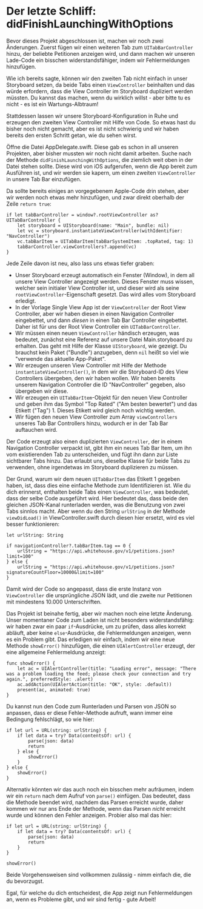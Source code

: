 # Der letzte Schliff: didFinishLaunchingWithOptions

Bevor dieses Projekt abgeschlossen ist, machen wir noch zwei Änderungen. Zuerst fügen wir einen weiteren Tab zum `UITabBarController` hinzu, der beliebte Petitionen anzeigen wird, und dann machen wir unseren Lade-Code ein bisschen widerstandsfähiger, indem wir Fehlermeldungen hinzufügen.

Wie ich bereits sagte, können wir den zweiten Tab nicht einfach in unser Storyboard setzen, da beide Tabs einen `ViewController` beinhalten und das würde erfordern, dass die View Controller im Storyboard dupliziert werden müssten. Du kannst das machen, wenn du wirklich willst - aber bitte tu es nicht - es ist ein Wartungs-Albtraum!

Stattdessen lassen wir unsere Storyboard-Konfiguration in Ruhe und erzeugen den zweiten View Controller mit Hilfe von Code. So etwas hast du bisher noch nicht gemacht, aber es ist nicht schwierig und wir haben bereits den ersten Schritt getan, wie du sehen wirst.

Öffne die Datei AppDelegate.swift. Diese gab es schon in all unseren Projekten, aber bisher mussten wir noch nicht damit arbeiten. Suche nach der Methode `didFinishLaunchingWithOptions`, die ziemlich weit oben in der Datei stehen sollte. Diese wird von iOS aufgerufen, wenn die App bereit zum Ausführen ist, und wir werden sie kapern, um einen zweiten `ViewController` in unsere Tab Bar einzufügen. 

Da sollte bereits einiges an vorgegebenem Apple-Code drin stehen, aber wir werden noch etwas mehr hinzufügen, und zwar direkt oberhalb der Zeile `return true`:

    if let tabBarController = window?.rootViewController as? UITabBarController {
        let storyboard = UIStoryboard(name: "Main", bundle: nil)
        let vc = storyboard.instantiateViewController(withIdentifier: "NavController")
        vc.tabBarItem = UITabBarItem(tabBarSystemItem: .topRated, tag: 1)
        tabBarController.viewControllers?.append(vc)
    }

Jede Zeile davon ist neu, also lass uns etwas tiefer graben:

- Unser Storyboard erzeugt automatisch ein Fenster (Window), in dem all unsere View Controller angezeigt werden. Dieses Fenster muss wissen, welcher sein initialer View Controller ist, und dieser wird als seine `rootViewController`-Eigenschaft gesetzt. Das wird alles vom Storyboard erledigt.
- In der Vorlage Single View App ist der `ViewController` der Root View Controller, aber wir haben diesen in einen Navigation Controller eingebettet, und dann *diesen* in einen Tab Bar Controller eingebettet. Daher ist für uns der Root View Controller ein `UITabBarController`.
- Wir müssen einen neuen `ViewController` händisch erzeugen, was bedeutet, zunächst eine Referenz auf unsere Datei Main.storyboard zu erhalten. Das geht mit Hilfe der Klasse `UIStoryboard`, wie gezeigt. Du brauchst kein Paket ("Bundle") anzugeben, denn `nil` heißt so viel wie "verwende das aktuelle App-Paket".
- Wir erzeugen unseren View Controller mit Hilfe der Methode `instantiateViewController()`, in dem wir die Storyboard-ID des View Controllers übergeben, den wir haben wollen. Wir haben bereits unserem Navigation Controller die ID "NavController" gegeben, also übergeben wir diese.
- Wir erzeugen ein `UITabBarItem`-Objekt für den neuen View Controller und geben ihm das Symbol "Top Rated" ("Am besten bewertet") und das Etikett ("Tag") 1. Dieses Etikett wird gleich noch wichtig werden.
- Wir fügen den neuen View Controller zum Array `viewControllers` unseres Tab Bar Controllers hinzu, wodurch er in der Tab Bar auftauchen wird.

Der Code erzeugt also einen duplizierten `ViewController`, der in einem Navigation Controller verpackt ist, gibt ihm ein neues Tab Bar Item, um ihn vom existierenden Tab zu unterscheiden, und fügt ihn dann zur Liste sichtbarer Tabs hinzu. Das erlaubt uns, dieselbe Klasse für beide Tabs zu verwenden, ohne irgendetwas im Storyboard duplizieren zu müssen.

Der Grund, warum wir dem neuen `UITabBarItem` das Etikett 1 gegeben haben, ist, dass dies eine einfache Methode zum Identifizieren ist. Wie du dich erinnerst, enthalten beide Tabs einen `ViewController`, was bedeutet, dass der selbe Code ausgeführt wird. Hier bedeutet das, dass beide den gleichen JSON-Kanal runterladen werden, was die Benutzung von zwei Tabs sinnlos macht. Aber wenn du den String `urlString` in der Methode `viewDidLoad()` in ViewController.swift durch diesen hier ersetzt, wird es viel besser funktionieren:

    let urlString: String

    if navigationController?.tabBarItem.tag == 0 {
        urlString = "https://api.whitehouse.gov/v1/petitions.json?limit=100"
    } else {
        urlString = "https://api.whitehouse.gov/v1/petitions.json?signatureCountFloor=10000&limit=100"
    }

Damit wird der Code so angepasst, dass die erste Instanz von `ViewController` die ursprüngliche JSON lädt, und die zweite nur Petitionen mit mindestens 10.000 Unterschriften. 

Das Projekt ist beinahe fertig, aber wir machen noch eine letzte Änderung. Unser momentaner Code zum Laden ist nicht besonders widerstandsfähig: wir haben zwar ein paar `if`-Ausdrücke, um zu prüfen, dass alles korrekt abläuft, aber keine `else`-Ausdrücke, die Fehlermeldungen anzeigen, wenn es ein Problem gibt. Das erledigen wir einfach, indem wir eine neue Methode `showError()` hinzufügen, die einen `UIAlertController` erzeugt, der eine allgemeine Fehlermeldung anzeigt:

    func showError() {
        let ac = UIAlertController(title: "Loading error", message: "There was a problem loading the feed; please check your connection and try again.", preferredStyle: .alert)
        ac.addAction(UIAlertAction(title: "OK", style: .default))
        present(ac, animated: true)
    }

Du kannst nun den Code zum Runterladen und Parsen von JSON so anpassen, dass er diese Fehler-Methode aufruft, wann immer eine Bedingung fehlschlägt, so wie hier:

    if let url = URL(string: urlString) {
        if let data = try? Data(contentsOf: url) {
            parse(json: data)
            return
        } else {
            showError()
        }
    } else {
        showError()
    }

Alternativ könnten wir das auch noch ein bisschen mehr aufräumen, indem wir ein `return` nach dem Aufruf von `parse()` einfügen. Das bedeutet, dass die Methode beendet wird, nachdem das Parsen erreicht wurde, daher kommen wir nur ans Ende der Methode, wenn das Parsen *nicht* erreicht wurde und können den Fehler anzeigen. Probier also mal das hier:

    if let url = URL(string: urlString) {
        if let data = try? Data(contentsOf: url) {
            parse(json: data)
            return
        }
    }

    showError()

Beide Vorgehensweisen sind vollkommen zulässig - nimm einfach die, die du bevorzugst.

Egal, für welche du dich entscheidest, die App zeigt nun Fehlermeldungen an, wenn es Probleme gibt, und wir sind fertig - gute Arbeit!
